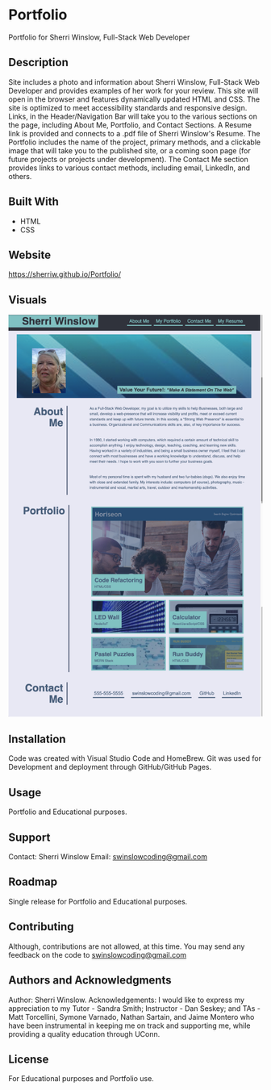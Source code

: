 # Portfolio
Portfolio for Sherri Winslow, Full-Stack Web Developer
## Description
Site includes a photo and information about Sherri Winslow, Full-Stack Web Developer and provides examples of her work for your review. This site will open in the browser and features dynamically updated HTML and CSS.  The site is optimized to meet accessibility standards and responsive design.  Links, in the Header/Navigation Bar will take you to the various sections on the page, including About Me, Portfolio, and Contact Sections.  A Resume link is provided and connects to a .pdf file of Sherri Winslow's Resume.  The Portfolio includes the name of the project, primary methods, and a clickable image that will take you to the published site, or a coming soon page (for future projects or projects under development).  The Contact Me section provides links to various contact methods, including email, LinkedIn, and others.  

## Built With
* HTML
* CSS

## Website
https://sherriw.github.io/Portfolio/
## Visuals
 ![image](./assets/images/portfolio-screenshot.png) 

## Installation
Code was created with Visual Studio Code and HomeBrew. Git was used for Development and deployment through GitHub/GitHub Pages.

## Usage
Portfolio and Educational purposes.

## Support
Contact:  Sherri Winslow
Email:  swinslowcoding@gmail.com

## Roadmap
Single release for Portfolio and Educational purposes.

## Contributing
Although, contributions are not allowed, at this time.  You may send any feedback on the code to swinslowcoding@gmail.com

## Authors and Acknowledgments
Author: Sherri Winslow.
Acknowledgements:  I would like to express my appreciation to my Tutor - Sandra Smith; Instructor - Dan Seskey; and TAs - Matt Torcellini, Symone Varnado, Nathan Sartain, and Jaime Montero who have been instrumental in keeping me on track and supporting me, while providing a quality education through UConn.

## License
For Educational purposes and Portfolio use.